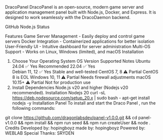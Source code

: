 DracoPanel
DracoPanel is an open-source, modern game server and application management panel built with Node.js, Docker, and Express. It is designed to work seamlessly with the DracoDaemon backend.

GitHub Node.js Status

Features
Game Server Management - Easily deploy and control game servers
Docker Integration - Containerized applications for better isolation
User-Friendly UI - Intuitive dashboard for server administration
Multi-OS Support - Works on Linux, Windows (limited), and macOS
Installation
1. Choose Your Operating System
OS	Version	Supported	Notes
Ubuntu	24.04	✅ Yes	Recommended
22.04	✅ Yes	
Debian	11, 12	✅ Yes	Stable and well-tested
CentOS	7, 8	⚠️ Partial	CentOS 8 is EOL
Windows	10, 11	⚠️ Partial	Needs firewall adjustments
macOS	10.15+	⚠️ Partial	Not for production use
2. Install Dependencies
Node.js v20 and higher (Nodejs v20 recommended).
Installation Nodejs 20
curl -sL https://deb.nodesource.com/setup_20.x | sudo bash -
apt-get install nodejs -y
Installation Panel
To install and start the Draco Panel , run the following commands:

git clone https://github.com/dragonlabsdev/panel-v1.0.0.git && cd panel-v1.0.0 && npm install && npm run seed && npm run createUser && node .
Credits
Developed by: hopingboyz
made by: hopingboyz
Powered by: WEBLAB
Special Thanks: SRYDEN
